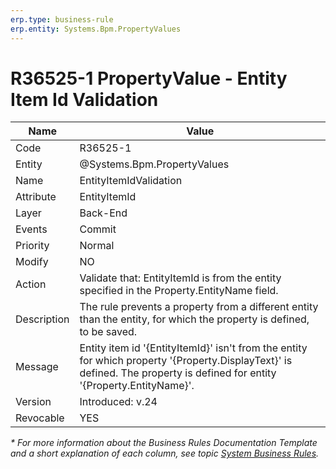 ```yaml
---
erp.type: business-rule
erp.entity: Systems.Bpm.PropertyValues
---
```


# R36525-1 PropertyValue - Entity Item Id Validation

| Name | Value |
| ---- | ----- |
| Code | R36525-1 |
| Entity | @Systems.Bpm.PropertyValues |
| Name | EntityItemIdValidation |
| Attribute | EntityItemId |
| Layer | Back-End |
| Events | Commit |
| Priority | Normal |
| Modify | NO |
| Action | Validate that: EntityItemId is from the entity specified in the Property.EntityName field. |
| Description | The rule prevents a property from a different entity than the entity, for which the property is defined, to be saved. |
| Message | Entity item id '{EntityItemId}' isn't from the entity for which property '{Property.DisplayText}' is defined. The property is defined for entity '{Property.EntityName}'.|
| Version | Introduced: v.24 |
| Revocable | YES |

*\* For more information about the Business Rules Documentation Template and a short explanation of each column, see
topic [System Business Rules](../templates/template-description-system-business-rules.md).*
